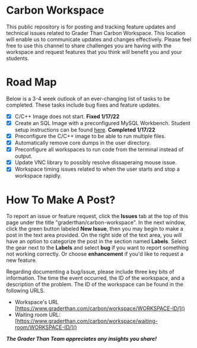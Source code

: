# Carbon Workspace

This public repository is for posting and tracking feature updates and technical issues related to Grader Than Carbon Workspace. This location will enable us to communicate updates and changes effectively. Please feel free to use this channel to share challenges you are having with the workspace and request features that you think will benefit you and your students. 

# Road Map

Below is a 3-4 week outlook of an ever-changing list of tasks to be completed. These tasks include bug fixes and feature updates.

- [X] C/C++ Image does not start. **Fixed 1/17/22**
- [X] Create an SQL Image with a preconfigured MySQL Workbench. Student setup instructions can be found [here](https://docs.google.com/document/d/1RXFXzZMmjHMT8qUcnVzjiHxAvPWihPI2piKpMTpJOFM/edit). **Completed 1/17/22**
- [X] Preconfigure the C/C++ image to be able to run multiple files. 
- [X] Automatically remove core dumps in the user directory.
- [X] Preconfigure all workspaces to run code from the terminal instead of output. 
- [x] Update VNC library to possibly resolve dissaperaing mouse issue. 
- [X] Workspace timing issues related to when the user starts and stop a workspace rapidly.  

# How To Make A Post?

To report an issue or feature request, click the **Issues** tab at the top of this page under the title "graderthan/carbon-workspace". In the next window, click the green button labeled **New Issue**, then you may begin to make a post in the text area provided. On the right side of the text area, you will have an option to categorize the post in the section named **Labels**. Select the gear next to the **Labels** and select **bug** if you want to report something not working correctly. Or choose **enhancement** if you'd like to request a new feature.  

Regarding documenting a bug/issue, please include three key bits of information. The time the event occurred, the ID of the workspace, and a description of the problem. The ID of the workspace can be found in the following URLS.
- Workspace's URL [https://www.graderthan.com/carbon/workspace/WORKSPACE-ID/]() 
- Waiting room URL: [https://www.graderthan.com/carbon/workspace/waiting-room/WORKSPACE-ID/]()
  


***The Grader Than Team appreciates any insights you share!***
